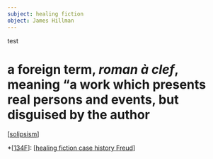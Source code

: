 ```yaml
---
subject: healing fiction
object: James Hillman
--- 
```

test
# a foreign term, *roman à clef*, meaning “a work which presents real persons and events, but disguised by the author
[[solipsism]]  

*[[134F]]: [[healing fiction case history Freud]]  

[//begin]: # "Autogenerated link references for markdown compatibility"
[solipsism]: solipsism/solipsism "solipsism is the philosophical idea that only one's mind is sure to exist"
[134F]: 134f "134F"
[healing fiction case history Freud]: healing-fiction-case-history-freud "The Fiction of Case History: A Round with Freud"
[//end]: # "Autogenerated link references"